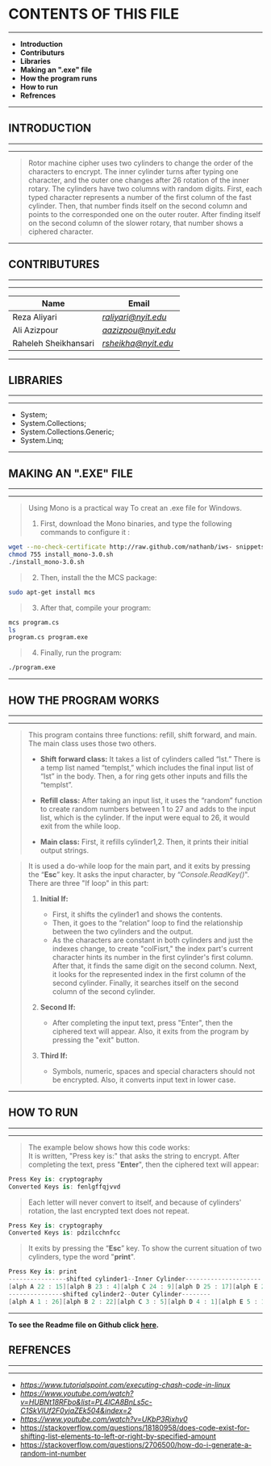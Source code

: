
# CONTENTS OF THIS FILE
---
 * **Introduction**
 * **Contributurs**
 * **Libraries**
 * **Making an ".exe" file**
 * **How the program runs**
 * **How to run** 
 * **Refrences**
  
---
## INTRODUCTION
----
---

> Rotor machine cipher uses two cylinders to change the order of the characters to encrypt. The inner cylinder turns after typing one character, and the outer one changes after 26 rotation of the inner rotary. The cylinders have two columns with random digits. First, each typed character represents a number of the first column of the fast cylinder. Then, that number finds itself on the second column and points to the corresponded one on the outer router. After finding itself on the second column of the slower rotary, that number shows a ciphered character.  

---                

## CONTRIBUTURES
---
---
| Name                 | Email                 |
| -------------------- | ----------------------|
| Reza Aliyari         | *<raliyari@nyit.edu>* |
| Ali Azizpour         | *<aazizpou@nyit.edu>* |
| Raheleh Sheikhansari | *<rsheikha@nyit.edu>* |

---
## LIBRARIES 
---
---
* System;
* System.Collections;
* System.Collections.Generic;
* System.Linq;
---
## MAKING AN ".EXE" FILE
---
---
> Using Mono is a practical way To creat an .exe file for Windows. 
>
>1. First, download the Mono binaries, and type the following commands to configure it :

```bash
wget --no-check-certificate http://raw.github.com/nathanb/iws- snippets/master/mono-install-scripts/ubuntu/install_mono-3.0.sh
chmod 755 install_mono-3.0.sh
./install_mono-3.0.sh
```

>2. Then, install the the MCS package:
```bash
sudo apt-get install mcs
```
>3. After that, compile your program:
```bash
mcs program.cs
ls
program.cs program.exe
```
>4. Finally, run the program:
```bash
./program.exe
```
---
## HOW THE PROGRAM WORKS
---
---
> This program contains three functions: refill, shift forward, and main. The main class uses those two others. 
>
> * **Shift forward class:** It takes a list of cylinders called “lst.” There is a temp list named “templst,” which includes the final input list of “lst” in the body. Then, a for ring gets other inputs and fills the “templst”.
>
>* **Refill class:** After taking an input list, it uses the “random” function to create random numbers between 1 to 27 and adds to the input list, which is the cylinder. If the input were equal to 26, it would exit from the while loop.
>
>* **Main class:** First, it refills cylinder1,2. Then, it prints their initial output strings.

>It is used a do-while loop for the main part, and it exits by pressing the “**Esc**” key.
It asks the input character, by “*Console.ReadKey()*".
There are three "If loop" in this part:
>
>1. **Initial If:** 
>
>    * First, it shifts the cylinder1 and shows the contents. 
>    * Then, it goes to the “relation” loop to find the relationship between the two cylinders and the output.
>    * As the characters are constant in both cylinders and just the indexes change, to create "colFisrt," the index part's current character hints its number in the first cylinder's first column. After that, it finds the same digit on the second column. Next, it looks for the represented index in the first column of the second cylinder. Finally, it searches itself on the second column of the second cylinder.
>2. **Second If:**
>    * After completing the input text, press "Enter", then the ciphered text will appear. Also, it exits from the program by pressing the "exit" button.
>3. **Third If:**
>    * Symbols, numeric, spaces and special characters should not be encrypted. Also, it converts input text in lower case.
---

## HOW TO RUN
---
---

> The example below shows how this code works:  
> It is written, "Press key is:" that asks the string to encrypt. After completing the text, press "**Enter**", then the ciphered text will appear:

```c#
Press Key is: cryptography
Converted Keys is: fenlgffqjvvd
```
> Each letter will never convert to itself, and because of cylinders' rotation, the last encrypted text does not repeat.

```c#
Press Key is: cryptography
Converted Keys is: pdzilcchnfcc
```
>It exits by pressing the “**Esc**” key. To show the current situation of two cylinders, type the word "**print**".
```c#
Press Key is: print
----------------shifted cylinder1--Inner Cylinder---------------------
[alph A 22 : 15][alph B 23 : 4][alph C 24 : 9][alph D 25 : 17][alph E 26 : 26][alph F 1 : 20][alph G 2 : 3][alph H 3 : 13][alph I 4 : 8][alph J 5 : 18][alph K 6 : 23][alph L 7 : 6][alph M 8 : 2][alph N 9 : 11][alph O 10 : 16][alph P 11 : 25][alph Q 12 : 21][alph R 13 : 5][alph S 14 : 14][alph T 15 : 10][alph U 16 : 19][alph V 17 : 24][alph W 18 : 7][alph X 19 : 12][alph Y 20 : 22][alph Z 21 : 1]
---------------shifted cylinder2--Outer Cylinder--------
[alph A 1 : 26][alph B 2 : 22][alph C 3 : 5][alph D 4 : 1][alph E 5 : 10][alph F 6 : 19][alph G 7 : 15][alph H 8 : 25][alph I 9 : 8][alph J 10 : 4][alph K 11 : 13][alph L 12 : 9][alph M 13 : 18][alph N 14 : 23][alph O 15 : 6][alph P 16 : 16][alph Q 17 : 11][alph R 18 : 21][alph S 19 : 17][alph T 20 : 14][alph U 21 : 24][alph V 22 : 3][alph W 23 : 7][alph X 24 : 12][alph Y 25 : 20][alph Z 26 : 2]
```
---
**To see the Readme file on Github click [here](https://github.com/rahele157/README1/blob/main/README.md).**

## REFRENCES
---
---
* *https://www.tutorialspoint.com/executing-chash-code-in-linux*
* *https://www.youtube.com/watch?v=HUBNt18RFbo&list=PL4lCA8BnLs5c-C1SkVlUf2F0yjaZEk504&index=2*
* *https://www.youtube.com/watch?v=UKbP3Rjxhy0*
* https://stackoverflow.com/questions/18180958/does-code-exist-for-shifting-list-elements-to-left-or-right-by-specified-amount
* https://stackoverflow.com/questions/2706500/how-do-i-generate-a-random-int-number
